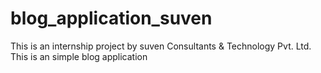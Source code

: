 # blog_application_suven
This is an internship project by suven Consultants & Technology Pvt. Ltd.
This is an simple blog application
